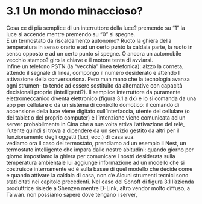 # 3.1 Un mondo minaccioso?
Cosa ce di più semplice di un interruttore della luce? premendo su “1” la luce si accende mentre premendo su “0” si spegne. <br>
E un termostato da riscaldamento autonomo? Ruoto la ghiera della temperatura in senso orario e ad un certo punto la caldaia parte, la ruoto in senso opposto e ad un certo punto si spegne. O ancora un automobile vecchio stampo? giro la chiave e il motore tenta di avviarsi. <br>
Infine un telefono PSTN (la “vecchia” linea telefonica): alzzo la corneta, attendo il segnale di linea, compongo il numero desiderato e attendo l attivazione della conversaziona.
Pero man mano che la tecnologia avanza ogni strumen- to tende ad essere sostituito da alternative con capacità decisionali proprie (intelligenti?).
Il semplice interruttore da puramente elettromeccanico diventa elettronico (figura 3.1 a dx) e lo si comanda da una app per cellulare o da un sistema di controllo domotico: il comando di accensione della luce viene digitato sull’interfaccia, utente del cellulare (o del tablet o del proprio computer) e l’intenzione viene comunicata ad un server probabilmente in Cina che a sua volta attiva l’attivazione del relè, l’utente quindi si trova a dipendere da un servizio gestito da altri per il funzionamento degli oggetti (luci, ecc.) di casa sua. <br>
vediamo ora il caso del termostato, prendiamo ad un esempio il Nest, un termostato intelligente che impara dalle nostre abitudini: quando giorno per giorno impostiamo la ghiera per comunicare i nostri desiderata sulla temperatura ambientale lui aggiunge informazione ad un modello che si costruisce internamente ed è sulla basee di quel modello che decide come e quando attivare la caldaia di casa, non c’è
Alcuni strumenti tecnici sono stati citati nei capitolo precedenti.
Nel caso del Sonoff di figura 3.1 l’azienda produttrice risiede a Shenzen mentre D-Link, altro vendor molto diffuso, a Taiwan. 
non possiamo sapere dove tengano i server,
